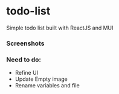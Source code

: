 # todo-list

Simple todo list built with ReactJS and MUI

### Screenshots

### Need to do:

- Refine UI
- Update Empty image
- Rename variables and file
